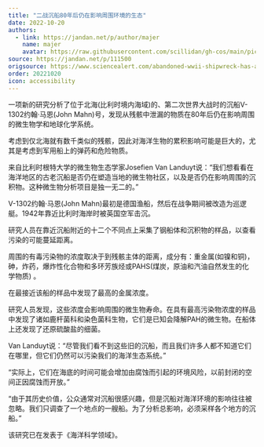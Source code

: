 ```yaml
---
title: "二战沉船80年后仍在影响周围环境的生态"
date: 2022-10-20
authors:
  - link: https://jandan.net/p/author/majer
    name: majer
    avatar: https://raw.githubusercontent.com/scillidan/gh-cos/main/picture-of-hakashmyr-grey.png
source: https://jandan.net/p/111500
origsource: https://www.sciencealert.com/abandoned-wwii-shipwreck-has-altered-the-oceans-microbiology-for-80-years
order: 20221020
icon: accessibility
---
```


一项新的研究分析了位于北海(比利时境内海域)的、第二次世界大战时的沉船V-1302约翰·马恩(John Mahn)号，发现从残骸中泄漏的物质在80年后仍在影响周围的微生物学和地球化学系统。

考虑到仅北海就有数千类似的残骸，因此对海洋生物的累积影响可能是巨大的，尤其是考虑到军用船上的弹药和危险物质。

来自比利时根特大学的微生物生态学家Josefien Van Landuyt说：“我们想看看在海洋地区的古老沉船是否仍在塑造当地的微生物社区，以及是否仍在影响周围的沉积物。这种微生物分析项目是独一无二的。”

V-1302约翰·马恩(John Mahn)最初是德国渔船，然后在战争期间被改造为巡逻艇。1942年靠近比利时海岸时被英国空军击沉。

研究人员在靠近沉船附近的十二个不同点上采集了钢船体和沉积物的样品，以查看污染的可能蔓延距离。

周围的有毒污染物的浓度取决于到残骸主体的距离，成分有：重金属(如镍和铜)，砷，炸药，爆炸性化合物和多环芳族烃或PAHS(煤炭，原油和汽油自然发生的化学物质) 。

在最接近该船的样品中发现了最高的金属浓度。

研究人员发现，这些浓度会影响周围的微生物寿命。在具有最高污染物浓度的样品中发现了诸如鹿杆菌科和染色菌科生物，它们是已知会降解PAH的微生物。在船体上还发现了还原硫酸盐的细菌。

Van Landuyt说：“尽管我们看不到这些旧的沉船，而且我们许多人都不知道它们在哪里，但它们仍然可以污染我们的海洋生态系统。”

“实际上，它们在海底的时间可能会增加由腐蚀而引起的环境风险，以前封闭的空间正因腐蚀而开放。”

“由于其历史价值，公众通常对沉船很感兴趣，但是沉船对海洋环境的影响往往被忽略。我们只调查了一个地点的一艘船。为了分析总影响，必须采样各个地方的沉船。”

该研究已在发表于《海洋科学领域》。